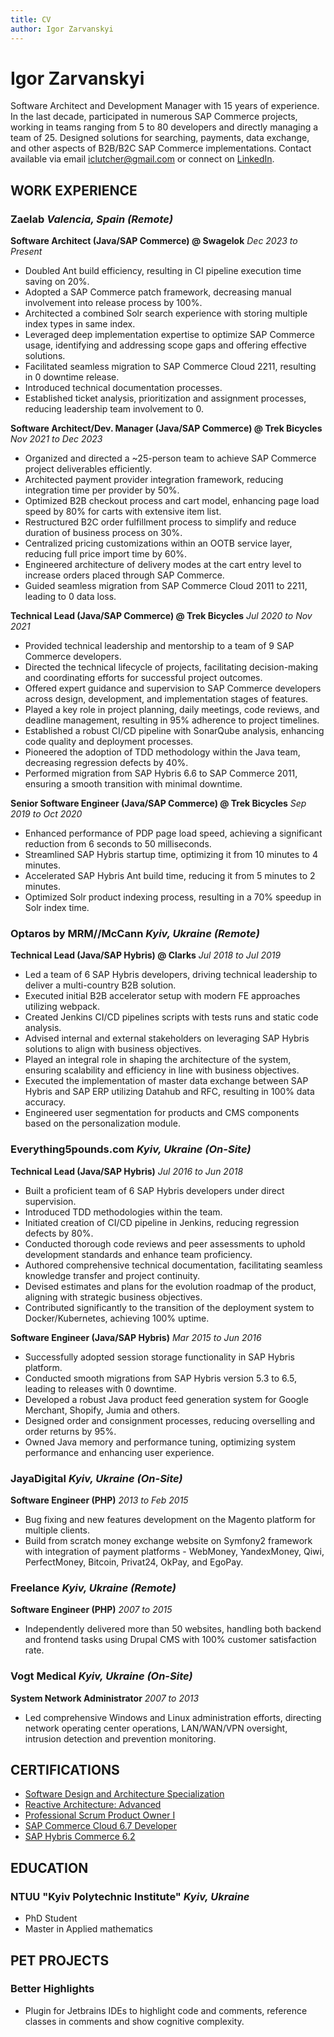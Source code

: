 ```yaml
---
title: CV
author: Igor Zarvanskyi
---
```


# Igor Zarvanskyi

Software Architect and Development Manager with 15 years of experience. In the last decade, participated in numerous SAP Commerce projects, working in teams ranging from 5 to 80 developers and directly managing a team of 25. Designed solutions for searching, payments, data exchange, and other aspects of B2B/B2C SAP Commerce implementations. Contact available via email [iclutcher@gmail.com](mailto:iclutcher@gmail.com) or connect on [LinkedIn](https://www.linkedin.com/in/igor-zarvanskyi/).

## WORK EXPERIENCE

### Zaelab _Valencia, Spain (Remote)_

**Software Architect (Java/SAP Commerce) @ Swagelok** _Dec 2023 to Present_

- Doubled Ant build efficiency, resulting in CI pipeline execution time saving on 20%.
- Adopted a SAP Commerce patch framework, decreasing manual involvement into release process by 100%.
- Architected a combined Solr search experience with storing multiple index types in same index.
- Leveraged deep implementation expertise to optimize SAP Commerce usage, identifying and addressing scope gaps and offering effective solutions.
- Facilitated seamless migration to SAP Commerce Cloud 2211, resulting in 0 downtime release.
- Introduced technical documentation processes.
- Established ticket analysis, prioritization and assignment processes, reducing leadership team involvement to 0.

**Software Architect/Dev. Manager (Java/SAP Commerce) @ Trek Bicycles** _Nov 2021 to Dec 2023_

- Organized and directed a ~25-person team to achieve SAP Commerce project deliverables efficiently.
- Architected payment provider integration framework, reducing integration time per provider by 50%.
- Optimized B2B checkout process and cart model, enhancing page load speed by 80% for carts with extensive item list.
- Restructured B2C order fulfillment process to simplify and reduce duration of business process on 30%.
- Centralized pricing customizations within an OOTB service layer, reducing full price import time by 60%.
- Engineered architecture of delivery modes at the cart entry level to increase orders placed through SAP Commerce.
- Guided seamless migration from SAP Commerce Cloud 2011 to 2211, leading to 0 data loss.

**Technical Lead (Java/SAP Commerce) @ Trek Bicycles** _Jul 2020 to Nov 2021_

- Provided technical leadership and mentorship to a team of 9 SAP Commerce developers.
- Directed the technical lifecycle of projects, facilitating decision-making and coordinating efforts for successful project outcomes.
- Offered expert guidance and supervision to SAP Commerce developers across design, development, and implementation stages of features.
- Played a key role in project planning, daily meetings, code reviews, and deadline management, resulting in 95% adherence to project timelines.
- Established a robust CI/CD pipeline with SonarQube analysis, enhancing code quality and deployment processes.
- Pioneered the adoption of TDD methodology within the Java team, decreasing regression defects by 40%.
- Performed migration from SAP Hybris 6.6 to SAP Commerce 2011, ensuring a smooth transition with minimal downtime.

**Senior Software Engineer (Java/SAP Commerce) @ Trek Bicycles** _Sep 2019 to Oct 2020_

- Enhanced performance of PDP page load speed, achieving a significant reduction from 6 seconds to 50 milliseconds.
- Streamlined SAP Hybris startup time, optimizing it from 10 minutes to 4 minutes.
- Accelerated SAP Hybris Ant build time, reducing it from 5 minutes to 2 minutes.
- Optimized Solr product indexing process, resulting in a 70% speedup in Solr index time.

### Optaros by MRM//McCann _Kyiv, Ukraine (Remote)_

**Technical Lead (Java/SAP Hybris) @ Clarks** _Jul 2018 to Jul 2019_

- Led a team of 6 SAP Hybris developers, driving technical leadership to deliver a multi-country B2B solution.
- Executed initial B2B accelerator setup with modern FE approaches utilizing webpack.
- Created Jenkins CI/CD pipelines scripts with tests runs and static code analysis.
- Advised internal and external stakeholders on leveraging SAP Hybris solutions to align with business objectives.
- Played an integral role in shaping the architecture of the system, ensuring scalability and efficiency in line with business objectives.
- Executed the implementation of master data exchange between SAP Hybris and SAP ERP utilizing Datahub and RFC, resulting in 100% data accuracy.
- Engineered user segmentation for products and CMS components based on the personalization module.

### Everything5pounds.com _Kyiv, Ukraine (On-Site)_

**Technical Lead (Java/SAP Hybris)** _Jul 2016 to Jun 2018_

- Built a proficient team of 6 SAP Hybris developers under direct supervision.
- Introduced TDD methodologies within the team.
- Initiated creation of CI/CD pipeline in Jenkins, reducing regression defects by 80%.
- Conducted thorough code reviews and peer assessments to uphold development standards and enhance team proficiency.
- Authored comprehensive technical documentation, facilitating seamless knowledge transfer and project continuity.
- Devised estimates and plans for the evolution roadmap of the product, aligning with strategic business objectives.
- Contributed significantly to the transition of the deployment system to Docker/Kubernetes, achieving 100% uptime.

**Software Engineer (Java/SAP Hybris)** _Mar 2015 to Jun 2016_

- Successfully adopted session storage functionality in SAP Hybris platform.
- Conducted smooth migrations from SAP Hybris version 5.3 to 6.5, leading to releases with 0 downtime.
- Developed a robust Java product feed generation system for Google Merchant, Shopify, Jumia and others.
- Designed order and consignment processes, reducing overselling and order returns by 95%.
- Owned Java memory and performance tuning, optimizing system performance and enhancing user experience.

### JayaDigital _Kyiv, Ukraine (On-Site)_

**Software Engineer (PHP)** _2013 to Feb 2015_

- Bug fixing and new features development on the Magento platform for multiple clients.
- Build from scratch money exchange website on Symfony2 framework with integration of payment platforms - WebMoney, YandexMoney, Qiwi, PerfectMoney, Bitcoin, Privat24, OkPay, and EgoPay.

### Freelance _Kyiv, Ukraine (Remote)_

**Software Engineer (PHP)** _2007 to 2015_

- Independently delivered more than 50 websites, handling both backend and frontend tasks using Drupal CMS with 100% customer satisfaction rate. 

### Vogt Medical _Kyiv, Ukraine (On-Site)_

**System Network Administrator** _2007 to 2013_

- Led comprehensive Windows and Linux administration efforts, directing network operating center operations, LAN/WAN/VPN oversight, intrusion detection and prevention monitoring.

## CERTIFICATIONS

- [Software Design and Architecture Specialization](https://coursera.org/share/6680652d0e1056db914b917d789b1f1e)
- [Reactive Architecture: Advanced](https://www.credly.com/badges/0e7f8a5a-5286-4694-829c-7731598f306e)
- [Professional Scrum Product Owner I](https://www.scrum.org/certificates/526339)
- [SAP Commerce Cloud 6.7 Developer](https://www.credly.com/badges/984a5872-00c0-492a-852f-716808af3df2)
- [SAP Hybris Commerce 6.2](https://www.credly.com/badges/99506246-2cd6-4ca0-8e08-c61cb2942f70)

## EDUCATION

### NTUU "Kyiv Polytechnic Institute" _Kyiv, Ukraine_

- PhD Student
- Master in Applied mathematics

## PET PROJECTS

### Better Highlights

- Plugin for Jetbrains IDEs to highlight code and comments, reference classes in comments and show cognitive complexity.